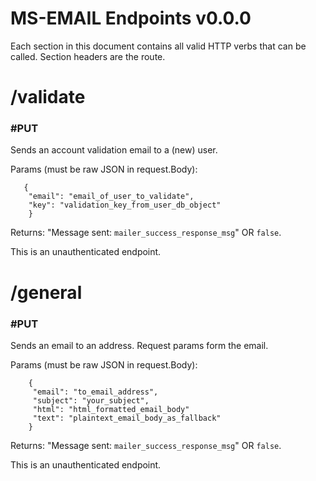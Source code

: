 # MS-EMAIL Endpoints v0.0.0

Each section in this document contains all valid HTTP verbs that can
be called.  Section headers are the route.

# /validate

### #PUT
Sends an account validation email to a (new) user.

Params (must be raw JSON in request.Body):
       
       {
        "email": "email_of_user_to_validate",
        "key": "validation_key_from_user_db_object"
        }
        
Returns: "Message sent: `mailer_success_response_msg`" OR `false`.

This is an unauthenticated endpoint.

# /general

### #PUT
Sends an email to an address. Request params form the email.

Params (must be raw JSON in request.Body): 

        {
         "email": "to_email_address",
         "subject": "your_subject",
         "html": "html_formatted_email_body"
         "text": "plaintext_email_body_as_fallback"
        }
        
Returns: "Message sent: `mailer_success_response_msg`" OR `false`.

This is an unauthenticated endpoint.